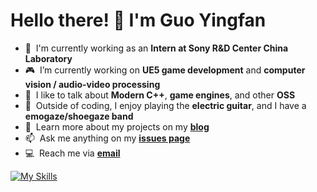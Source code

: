 <h1 align="left" id="macropower-title">Hello there! 👋 I'm Guo Yingfan</h1>

- :office: &nbsp;I'm currently working as an **Intern at Sony R&D Center China Laboratory**
- :video_game: &nbsp;I’m currently working on **UE5 game development** and **computer vision / audio-video processing**
- :speech_balloon: &nbsp;I like to talk about **Modern C++**, **game engines**, and other **OSS**
- :guitar: &nbsp;Outside of coding, I enjoy playing the **electric guitar**, and I have a **emogaze/shoegaze band**
- :book: &nbsp;Learn more about my projects on my **[blog](https://www.sentomk.icu)**
- :mailbox: &nbsp;Ask me anything on my **[issues page](https://github.com/sentomk/sentomk/issues)**
- :computer: &nbsp;Reach me via **[email](mailto:sentomk040924@gmail.com)**

  
[![My Skills](https://skillicons.dev/icons?i=cpp,cmake,lua,unreal,linux,rust)](https://skillicons.dev)

